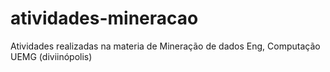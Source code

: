 # atividades-mineracao
Atividades realizadas na materia de Mineração de dados Eng, Computação UEMG (diviinópolis)

